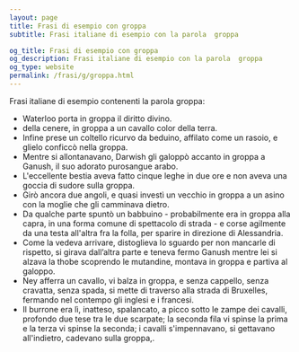 ```yaml
---
layout: page
title: Frasi di esempio con groppa 
subtitle: Frasi italiane di esempio con la parola  groppa

og_title: Frasi di esempio con groppa 
og_description: Frasi italiane di esempio con la parola  groppa
og_type: website
permalink: /frasi/g/groppa.html
---
```


Frasi italiane di esempio contenenti la parola groppa:


- Waterloo porta in groppa il diritto divino.
- della cenere, in groppa a un cavallo color della terra.
- Infine prese un coltello ricurvo da beduino, affilato come un rasoio, e glielo conficcò nella groppa.
- Mentre si allontanavano, Darwish gli galoppò accanto in groppa a Ganush, il suo adorato purosangue arabo.
- L'eccellente bestia aveva fatto cinque leghe in due ore e non aveva una goccia di sudore sulla groppa.
- Girò ancora due angoli, e quasi investì un vecchio in groppa a un asino con la moglie che gli camminava dietro.
- Da qualche parte spuntò un babbuino - probabilmente era in groppa alla capra, in una forma comune di spettacolo di strada - e corse agilmente da una testa all'altra fra la folla, per sparire in direzione di Alessandria.
- Come la vedeva arrivare, distoglieva lo sguardo per non mancarle di rispetto, si girava dall’altra parte e teneva fermo Ganush mentre lei si alzava la thobe scoprendo le mutandine, montava in groppa e partiva al galoppo.
- Ney afferra un cavallo, vi balza in groppa, e senza cappello, senza cravatta, senza spada, si mette di traverso alla strada di Bruxelles, fermando nel contempo gli inglesi e i francesi.
- Il burrone era lì, inatteso, spalancato, a picco sotto le zampe dei cavalli, profondo due tese tra le due scarpate; la seconda fila vi spinse la prima e la terza vi spinse la seconda; i cavalli s'impennavano, si gettavano all'indietro, cadevano sulla groppa,.
